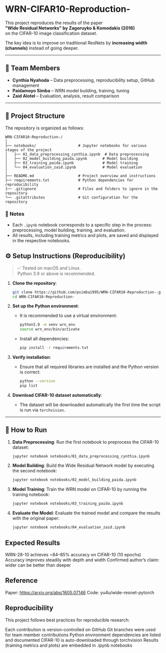 # WRN-CIFAR10-Reproduction-

This project reproduces the results of the paper  
**"Wide Residual Networks" by Zagoruyko & Komodakis (2016)**  
on the CIFAR-10 image classification dataset.

The key idea is to improve on traditional ResNets by **increasing width (channels)** instead of going deeper.

---

## 👥 Team Members

- **Cynthia Nyahoda** – Data preprocessing, reproducibility setup, GitHub management  
- **Paidamoyo Simba** – WRN model building, training, tuning  
- **Zaid Alotel** – Evaluation, analysis, result comparison

---


## 📂 Project Structure

The repository is organized as follows:

```
WRN-CIFAR10-Reproduction-/
│
├── notebooks/                   # Jupyter notebooks for various stages of the project
│   ├── 01_data_preprocessing_cynthia.ipynb  # Data preprocessing
│   ├── 02_model_building_paida.ipynb       # Model building
│   ├── 03_training_paida.ipynb             # Model training
│   └── 04_evaluation_zaid.ipynb            # Model evaluation
│
├── README.md                    # Project overview and instructions
├── requirements.txt             # Python dependencies for reproducibility
├── .gitignore                   # Files and folders to ignore in the repository
└── .gitattributes               # Git configuration for the repository
```

### 📝 Notes
- Each `.ipynb` notebook corresponds to a specific step in the process: preprocessing, model building, training, and evaluation.
- All results, including training metrics and plots, are saved and displayed in the respective notebooks.

## ⚙️ Setup Instructions (Reproducibility)

> ✅ Tested on macOS and Linux.  
> Python 3.9 or above is recommended.

1. **Clone the repository**:
   ```bash
   git clone https://github.com/psimba1995/WRN-CIFAR10-Reproduction-.git
   cd WRN-CIFAR10-Reproduction-
   ```

2. **Set up the Python environment**:
   - It is recommended to use a virtual environment:
     ```bash
     python3.9 -m venv wrn_env
     source wrn_env/bin/activate
     ```
   - Install all dependencies:
     ```bash
     pip install -r requirements.txt
     ```

3. **Verify installation**:
   - Ensure that all required libraries are installed and the Python version is correct:
     ```bash
     python --version
     pip list
     ```

4. **Download CIFAR-10 dataset automatically**:
   - The dataset will be downloaded automatically the first time the script is run via `torchvision`.

---
## 🚀 How to Run

1. **Data Preprocessing**:
   Run the first notebook to preprocess the CIFAR-10 dataset:
   ```bash
   jupyter notebook notebooks/01_data_preprocessing_cynthia.ipynb
   ```

2. **Model Building**:
   Build the Wide Residual Network model by executing the second notebook:
   ```bash
   jupyter notebook notebooks/02_model_building_paida.ipynb
   ```

3. **Model Training**:
   Train the WRN model on CIFAR-10 by running the training notebook:
   ```bash
   jupyter notebook notebooks/03_training_paida.ipynb
   ```

4. **Evaluate the Model**:
   Evaluate the trained model and compare the results with the original paper:
   ```bash
   jupyter notebook notebooks/04_evaluation_zaid.ipynb
   ```

## Expected Results

WRN-28-10 achieves ~84–85% accuracy on CIFAR-10 (10 epochs)
Accuracy improves steadily with depth and width
Confirmed author’s claim: wider can be better than deeper

## Reference

Paper: https://arxiv.org/abs/1605.07146
Code: yu4u/wide-resnet-pytorch

## Reproducibility 

This project follows best practices for reproducible research:

Each contribution is version-controlled on GitHub
Git branches were used for team member contributions
Python environment dependencies are listed and documented
CIFAR-10 is auto-downloaded through torchvision
Results (training metrics and plots) are embedded in .ipynb notebooks
